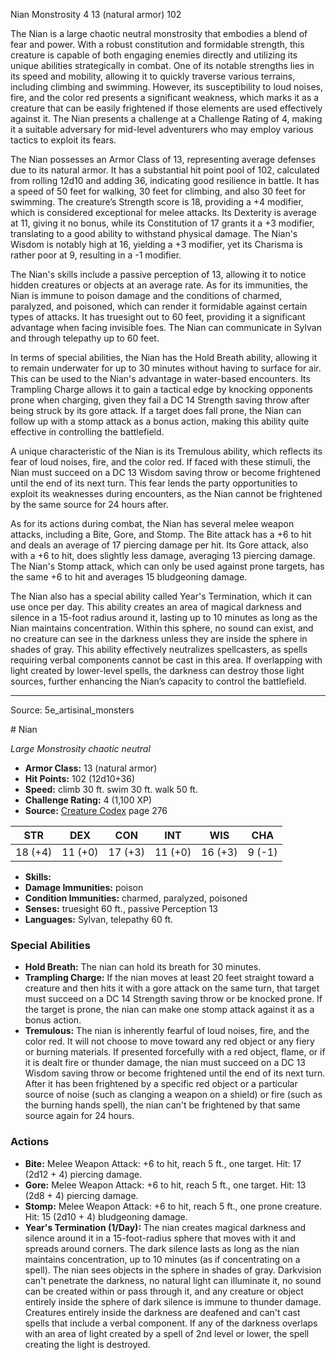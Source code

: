 <MonsterName/>Nian</MonsterName>
<CreatureType/>Monstrosity</CreatureType>
<CR/>4</CR>
<AC/>13 (natural armor)</AC>
<HP/>102</HP>
<summary>The Nian is a large chaotic neutral monstrosity that embodies a blend of fear and power. With a robust constitution and formidable strength, this creature is capable of both engaging enemies directly and utilizing its unique abilities strategically in combat. One of its notable strengths lies in its speed and mobility, allowing it to quickly traverse various terrains, including climbing and swimming. However, its susceptibility to loud noises, fire, and the color red presents a significant weakness, which marks it as a creature that can be easily frightened if those elements are used effectively against it. The Nian presents a challenge at a Challenge Rating of 4, making it a suitable adversary for mid-level adventurers who may employ various tactics to exploit its fears.</summary>

<detail>

The Nian possesses an Armor Class of 13, representing average defenses due to its natural armor. It has a substantial hit point pool of 102, calculated from rolling 12d10 and adding 36, indicating good resilience in battle. It has a speed of 50 feet for walking, 30 feet for climbing, and also 30 feet for swimming. The creature’s Strength score is 18, providing a +4 modifier, which is considered exceptional for melee attacks. Its Dexterity is average at 11, giving it no bonus, while its Constitution of 17 grants it a +3 modifier, translating to a good ability to withstand physical damage. The Nian's Wisdom is notably high at 16, yielding a +3 modifier, yet its Charisma is rather poor at 9, resulting in a -1 modifier.

The Nian's skills include a passive perception of 13, allowing it to notice hidden creatures or objects at an average rate. As for its immunities, the Nian is immune to poison damage and the conditions of charmed, paralyzed, and poisoned, which can render it formidable against certain types of attacks. It has truesight out to 60 feet, providing it a significant advantage when facing invisible foes. The Nian can communicate in Sylvan and through telepathy up to 60 feet.

In terms of special abilities, the Nian has the Hold Breath ability, allowing it to remain underwater for up to 30 minutes without having to surface for air. This can be used to the Nian's advantage in water-based encounters. Its Trampling Charge allows it to gain a tactical edge by knocking opponents prone when charging, given they fail a DC 14 Strength saving throw after being struck by its gore attack. If a target does fall prone, the Nian can follow up with a stomp attack as a bonus action, making this ability quite effective in controlling the battlefield. 

A unique characteristic of the Nian is its Tremulous ability, which reflects its fear of loud noises, fire, and the color red. If faced with these stimuli, the Nian must succeed on a DC 13 Wisdom saving throw or become frightened until the end of its next turn. This fear lends the party opportunities to exploit its weaknesses during encounters, as the Nian cannot be frightened by the same source for 24 hours after.

As for its actions during combat, the Nian has several melee weapon attacks, including a Bite, Gore, and Stomp. The Bite attack has a +6 to hit and deals an average of 17 piercing damage per hit. Its Gore attack, also with a +6 to hit, does slightly less damage, averaging 13 piercing damage. The Nian's Stomp attack, which can only be used against prone targets, has the same +6 to hit and averages 15 bludgeoning damage. 

The Nian also has a special ability called Year's Termination, which it can use once per day. This ability creates an area of magical darkness and silence in a 15-foot radius around it, lasting up to 10 minutes as long as the Nian maintains concentration. Within this sphere, no sound can exist, and no creature can see in the darkness unless they are inside the sphere in shades of gray. This ability effectively neutralizes spellcasters, as spells requiring verbal components cannot be cast in this area. If overlapping with light created by lower-level spells, the darkness can destroy those light sources, further enhancing the Nian’s capacity to control the battlefield.</detail>



---

Source: 5e_artisinal_monsters

<statblock>
# Nian

*Large* *Monstrosity* *chaotic neutral*

- **Armor Class:** 13 (natural armor)
- **Hit Points:** 102 (12d10+36)
- **Speed:** climb 30 ft. swim 30 ft. walk 50 ft.
- **Challenge Rating:** 4 (1,100 XP)
- **Source:** [Creature Codex](https://koboldpress.com/kpstore/product/creature-codex-for-5th-edition-dnd) page 276

| STR | DEX | CON | INT | WIS | CHA |
| --- | --- | --- | --- | --- | --- |
| 18 (+4) | 11 (+0) | 17 (+3) | 11 (+0) | 16 (+3) | 9 (-1) |

- **Skills:** 
- **Damage Immunities:** poison
- **Condition Immunities:** charmed, paralyzed, poisoned
- **Senses:** truesight 60 ft., passive Perception 13
- **Languages:** Sylvan, telepathy 60 ft.

### Special Abilities

- **Hold Breath:** The nian can hold its breath for 30 minutes.
- **Trampling Charge:** If the nian moves at least 20 feet straight toward a creature and then hits it with a gore attack on the same turn, that target must succeed on a DC 14 Strength saving throw or be knocked prone. If the target is prone, the nian can make one stomp attack against it as a bonus action.
- **Tremulous:** The nian is inherently fearful of loud noises, fire, and the color red. It will not choose to move toward any red object or any fiery or burning materials. If presented forcefully with a red object, flame, or if it is dealt fire or thunder damage, the nian must succeed on a DC 13 Wisdom saving throw or become frightened until the end of its next turn. After it has been frightened by a specific red object or a particular source of noise (such as clanging a weapon on a shield) or fire (such as the burning hands spell), the nian can't be frightened by that same source again for 24 hours.

### Actions

- **Bite:** Melee Weapon Attack: +6 to hit, reach 5 ft., one target. Hit: 17 (2d12 + 4) piercing damage.
- **Gore:** Melee Weapon Attack: +6 to hit, reach 5 ft., one target. Hit: 13 (2d8 + 4) piercing damage.
- **Stomp:** Melee Weapon Attack: +6 to hit, reach 5 ft., one prone creature. Hit: 15 (2d10 + 4) bludgeoning damage.
- **Year's Termination (1/Day):** The nian creates magical darkness and silence around it in a 15-foot-radius sphere that moves with it and spreads around corners. The dark silence lasts as long as the nian maintains concentration, up to 10 minutes (as if concentrating on a spell). The nian sees objects in the sphere in shades of gray. Darkvision can't penetrate the darkness, no natural light can illuminate it, no sound can be created within or pass through it, and any creature or object entirely inside the sphere of dark silence is immune to thunder damage. Creatures entirely inside the darkness are deafened and can't cast spells that include a verbal component. If any of the darkness overlaps with an area of light created by a spell of 2nd level or lower, the spell creating the light is destroyed.


</statblock>


